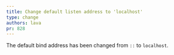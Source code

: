 ```yaml
---
title: Change default listen address to 'localhost'
type: change
authors: lava
pr: 828
---
```


The default bind address has been changed from `::` to `localhost`.
